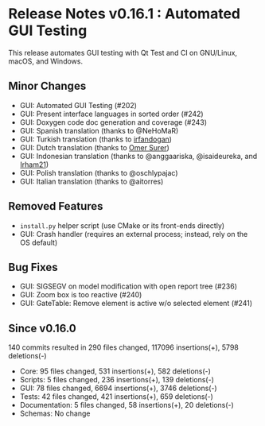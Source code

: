 # Release Notes v0.16.1 : Automated GUI Testing

This release automates GUI testing with Qt Test and CI on GNU/Linux, macOS, and Windows.


## Minor Changes

- GUI: Automated GUI Testing (#202)
- GUI: Present interface languages in sorted order (#242)
- GUI: Doxygen code doc generation and coverage (#243)
- GUI: Spanish translation (thanks to @NeHoMaR)
- GUI: Turkish translation (thanks to [irfandogan](https://crowdin.com/profile/irfandogan))
- GUI: Dutch translation (thanks to [Omer Surer](https://crowdin.com/profile/omersurer))
- GUI: Indonesian translation
  (thanks to @anggaariska, @isaideureka, and [Irham21](https://crowdin.com/profile/Irham21))
- GUI: Polish translation (thanks to @oschlypajac)
- GUI: Italian translation (thanks to @aitorres)


## Removed Features

- ``install.py`` helper script (use CMake or its front-ends directly)
- GUI: Crash handler (requires an external process; instead, rely on the OS default)


## Bug Fixes

- GUI: SIGSEGV on model modification with open report tree (#236)
- GUI: Zoom box is too reactive (#240)
- GUI: GateTable: Remove element is active w/o selected element (#241)


## Since v0.16.0

140 commits resulted in 290 files changed, 117096 insertions(+), 5798 deletions(-)

- Core: 95 files changed, 531 insertions(+), 582 deletions(-)
- Scripts: 5 files changed, 236 insertions(+), 139 deletions(-)
- GUI: 78 files changed, 6694 insertions(+), 3746 deletions(-)
- Tests: 42 files changed, 421 insertions(+), 659 deletions(-)
- Documentation: 5 files changed, 58 insertions(+), 20 deletions(-)
- Schemas: No change
